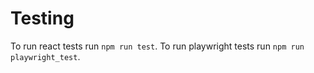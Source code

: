 # Testing 
To run react tests run `npm run test`. 
To run playwright tests run `npm run playwright_test`.
